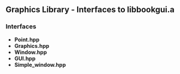 ## Graphics Library - Interfaces to libbookgui.a

### Interfaces
* **Point.hpp**
* **Graphics.hpp**
* **Window.hpp**
* **GUI.hpp**
* **Simple_window.hpp**
